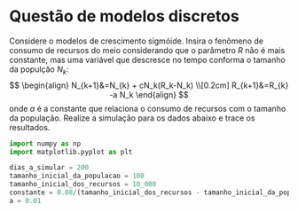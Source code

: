 # Questão de modelos discretos
Considere o modelos de crescimento sigmóide. Insira o fenômeno de consumo de recursos do meio considerando que o parâmetro $R$ não é mais constante, mas uma variável que descresce no tempo conforma o tamanho da populção $N_k$:
$$
\begin{align}
N_{k+1}&=N_{k} + cN_k(R_k-N_k) \\[0.2cm]
R_{k+1}&=R_{k} -a N_k
\end{align}
$$
onde $a$ é a constante que relaciona o consumo de recursos com o tamanho da população. Realize a simulação para os dados abaixo e trace os resultados.


```python
import numpy as np
import matplotlib.pyplot as plt

dias_a_simular = 200
tamanho_inicial_da_populacao = 100
tamanho_inicial_dos_recursos = 10_000
constante = 0.08/(tamanho_inicial_dos_recursos - tamanho_inicial_da_populacao)  # 8% ao dia no primeiro dia
a = 0.01
```
>
